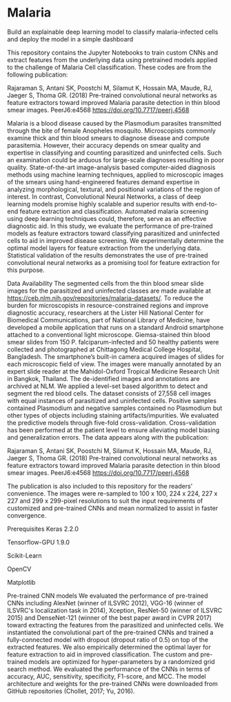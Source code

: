 # Malaria
Build an explainable deep learning model to classify malaria-infected cells and deploy the model in a simple dashboard

This repository contains the Jupyter Notebooks to train custom CNNs and extract features from the underlying data using pretrained models applied to the challenge of Malaria Cell classification. These codes are from the following publication:

Rajaraman S, Antani SK, Poostchi M, Silamut K, Hossain MA, Maude, RJ, Jaeger S, Thoma GR. (2018) Pre-trained convolutional neural networks as feature extractors toward improved Malaria parasite detection in thin blood smear images. PeerJ6:e4568 https://doi.org/10.7717/peerj.4568

Malaria is a blood disease caused by the Plasmodium parasites transmitted through the bite of female Anopheles mosquito. Microscopists commonly examine thick and thin blood smears to diagnose disease and compute parasitemia. However, their accuracy depends on smear quality and expertise in classifying and counting parasitized and uninfected cells. Such an examination could be arduous for large-scale diagnoses resulting in poor quality. State-of-the-art image-analysis based computer-aided diagnosis methods using machine learning techniques, applied to microscopic images of the smears using hand-engineered features demand expertise in analyzing morphological, textural, and positional variations of the region of interest. In contrast, Convolutional Neural Networks, a class of deep learning models promise highly scalable and superior results with end-to-end feature extraction and classification. Automated malaria screening using deep learning techniques could, therefore, serve as an effective diagnostic aid. In this study, we evaluate the performance of pre-trained models as feature extractors toward classifying parasitized and uninfected cells to aid in improved disease screening. We experimentally determine the optimal model layers for feature extraction from the underlying data. Statistical validation of the results demonstrates the use of pre-trained convolutional neural networks as a promising tool for feature extraction for this purpose.

Data Availability
The segmented cells from the thin blood smear slide images for the parasitized and uninfected classes are made available at https://ceb.nlm.nih.gov/repositories/malaria-datasets/. To reduce the burden for microscopists in resource-constrained regions and improve diagnostic accuracy, researchers at the Lister Hill National Center for Biomedical Communications, part of National Library of Medicine, have developed a mobile application that runs on a standard Android smartphone attached to a conventional light microscope. Giemsa-stained thin blood smear slides from 150 P. falciparum-infected and 50 healthy patients were collected and photographed at Chittagong Medical College Hospital, Bangladesh. The smartphone’s built-in camera acquired images of slides for each microscopic field of view. The images were manually annotated by an expert slide reader at the Mahidol-Oxford Tropical Medicine Research Unit in Bangkok, Thailand. The de-identified images and annotations are archived at NLM. We applied a level-set based algorithm to detect and segment the red blood cells. The dataset consists of 27,558 cell images with equal instances of parasitized and uninfected cells. Positive samples contained Plasmodium and negative samples contained no Plasmodium but other types of objects including staining artifacts/impurities. We evaluated the predictive models through five-fold cross-validation. Cross-validation has been performed at the patient level to ensure alleviating model biasing and generalization errors. The data appears along with the publication:

Rajaraman S, Antani SK, Poostchi M, Silamut K, Hossain MA, Maude, RJ, Jaeger S, Thoma GR. (2018) Pre-trained convolutional neural networks as feature extractors toward improved Malaria parasite detection in thin blood smear images. PeerJ6:e4568 https://doi.org/10.7717/peerj.4568

The publication is also included to this repository for the readers' convenience. The images were re-sampled to 100 x 100, 224 x 224, 227 x 227 and 299 x 299-pixel resolutions to suit the input requirements of customized and pre-trained CNNs and mean normalized to assist in faster convergence.

Prerequisites
Keras 2.2.0

Tensorflow-GPU 1.9.0

Scikit-Learn

OpenCV

Matplotlib

Pre-trained CNN models
We evaluated the performance of pre-trained CNNs including AlexNet (winner of ILSVRC 2012), VGG-16 (winner of ILSVRC's localization task in 2014), Xception, ResNet-50 (winner of ILSVRC 2015) and DenseNet-121 (winner of the best paper award in CVPR 2017) toward extracting the features from the parasitized and uninfected cells. We instantiated the convolutional part of the pre-trained CNNs and trained a fully-connected model with dropout (dropout ratio of 0.5) on top of the extracted features. We also empirically determined the optimal layer for feature extraction to aid in improved classification. The custom and pre-trained models are optimized for hyper-parameters by a randomized grid search method. We evaluated the performance of the CNNs in terms of accuracy, AUC, sensitivity, specificity, F1-score, and MCC. The model architecture and weights for the pre-trained CNNs were downloaded from GitHub repositories (Chollet, 2017; Yu, 2016).
